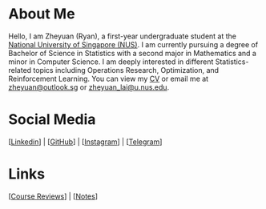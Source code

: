# About Me

Hello, I am Zheyuan (Ryan), a first-year undergraduate student at the [National University of Singapore (NUS)](https://nus.edu.sg). I am currently pursuing a degree of Bachelor of Science in Statistics with a second major in Mathematics and a minor in Computer Science. I am deeply interested in different Statistics-related topics including Operations Research, Optimization, and Reinforcement Learning. You can view my [CV][resume] or email me at zheyuan@outlook.sg or zheyuan_lai@u.nus.edu.

# Social Media

[[Linkedin][linkedin]] | [[GitHub](https://github.com/ryanlaimr)] | [[Instagram](https://www.instagram.com/ryanlaimr/)] | [[Telegram](https://t.me/ryanlaimr)]

[resume]: https://ryanlaimr.github.io/files/resume.pdf
[linkedin]: https://linkedin.com/in/zheyuanlai

# Links

[[Course Reviews][reviews]] | [[Notes](https://github.com/ryanlaimr/notesbyryan)]

[reviews]: https://ryanlaimr.github.io/pages/reviews
